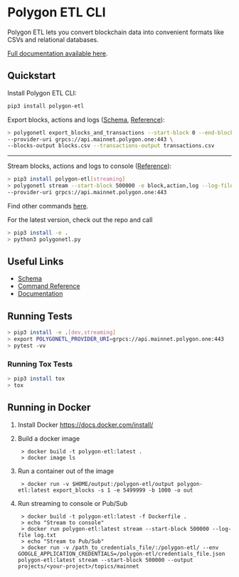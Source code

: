 # Polygon ETL CLI


Polygon ETL lets you convert blockchain data into convenient formats like CSVs and relational databases.


[Full documentation available here](http://polygon-etl.readthedocs.io/).

## Quickstart

Install Polygon ETL CLI:

```bash
pip3 install polygon-etl
```

Export blocks, actions and logs ([Schema](../docs/schema.md), [Reference](../docs/commands.md)):

```bash
> polygonetl export_blocks_and_transactions --start-block 0 --end-block 500000 \
--provider-uri grpcs://api.mainnet.polygon.one:443 \
--blocks-output blocks.csv --transactions-output transactions.csv
```

---

Stream blocks, actions and logs to console ([Reference](../docs/commands.md#stream)):

```bash
> pip3 install polygon-etl[streaming]
> polygonetl stream --start-block 500000 -e block,action,log --log-file log.txt \
--provider-uri grpcs://api.mainnet.polygon.one:443
```

Find other commands [here](https://polygon-etl.readthedocs.io/en/latest/commands/).

For the latest version, check out the repo and call 
```bash
> pip3 install -e . 
> python3 polygonetl.py
```

## Useful Links

- [Schema](https://polygon-etl.readthedocs.io/en/latest/schema/)
- [Command Reference](https://polygon-etl.readthedocs.io/en/latest/commands/)
- [Documentation](https://polygon-etl.readthedocs.io/)

## Running Tests

```bash
> pip3 install -e .[dev,streaming]
> export POLYGONETL_PROVIDER_URI=grpcs://api.mainnet.polygon.one:443
> pytest -vv
```

### Running Tox Tests

```bash
> pip3 install tox
> tox
```

## Running in Docker

1. Install Docker https://docs.docker.com/install/

2. Build a docker image
        
        > docker build -t polygon-etl:latest .
        > docker image ls
        
3. Run a container out of the image

        > docker run -v $HOME/output:/polygon-etl/output polygon-etl:latest export_blocks -s 1 -e 5499999 -b 1000 -o out

4. Run streaming to console or Pub/Sub

        > docker build -t polygon-etl:latest -f Dockerfile .
        > echo "Stream to console"
        > docker run polygon-etl:latest stream --start-block 500000 --log-file log.txt
        > echo "Stream to Pub/Sub"
        > docker run -v /path_to_credentials_file/:/polygon-etl/ --env GOOGLE_APPLICATION_CREDENTIALS=/polygon-etl/credentials_file.json polygon-etl:latest stream --start-block 500000 --output projects/<your-project>/topics/mainnet

